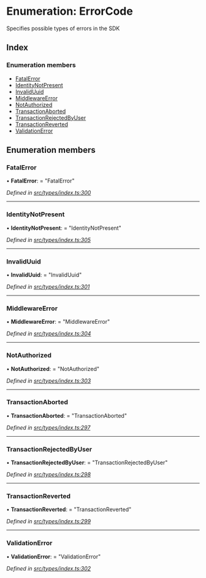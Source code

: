 # Enumeration: ErrorCode

Specifies possible types of errors in the SDK

## Index

### Enumeration members

* [FatalError](errorcode.md#fatalerror)
* [IdentityNotPresent](errorcode.md#identitynotpresent)
* [InvalidUuid](errorcode.md#invaliduuid)
* [MiddlewareError](errorcode.md#middlewareerror)
* [NotAuthorized](errorcode.md#notauthorized)
* [TransactionAborted](errorcode.md#transactionaborted)
* [TransactionRejectedByUser](errorcode.md#transactionrejectedbyuser)
* [TransactionReverted](errorcode.md#transactionreverted)
* [ValidationError](errorcode.md#validationerror)

## Enumeration members

###  FatalError

• **FatalError**: = "FatalError"

*Defined in [src/types/index.ts:300](https://github.com/PolymathNetwork/polymesh-sdk/blob/b42f319/src/types/index.ts#L300)*

___

###  IdentityNotPresent

• **IdentityNotPresent**: = "IdentityNotPresent"

*Defined in [src/types/index.ts:305](https://github.com/PolymathNetwork/polymesh-sdk/blob/b42f319/src/types/index.ts#L305)*

___

###  InvalidUuid

• **InvalidUuid**: = "InvalidUuid"

*Defined in [src/types/index.ts:301](https://github.com/PolymathNetwork/polymesh-sdk/blob/b42f319/src/types/index.ts#L301)*

___

###  MiddlewareError

• **MiddlewareError**: = "MiddlewareError"

*Defined in [src/types/index.ts:304](https://github.com/PolymathNetwork/polymesh-sdk/blob/b42f319/src/types/index.ts#L304)*

___

###  NotAuthorized

• **NotAuthorized**: = "NotAuthorized"

*Defined in [src/types/index.ts:303](https://github.com/PolymathNetwork/polymesh-sdk/blob/b42f319/src/types/index.ts#L303)*

___

###  TransactionAborted

• **TransactionAborted**: = "TransactionAborted"

*Defined in [src/types/index.ts:297](https://github.com/PolymathNetwork/polymesh-sdk/blob/b42f319/src/types/index.ts#L297)*

___

###  TransactionRejectedByUser

• **TransactionRejectedByUser**: = "TransactionRejectedByUser"

*Defined in [src/types/index.ts:298](https://github.com/PolymathNetwork/polymesh-sdk/blob/b42f319/src/types/index.ts#L298)*

___

###  TransactionReverted

• **TransactionReverted**: = "TransactionReverted"

*Defined in [src/types/index.ts:299](https://github.com/PolymathNetwork/polymesh-sdk/blob/b42f319/src/types/index.ts#L299)*

___

###  ValidationError

• **ValidationError**: = "ValidationError"

*Defined in [src/types/index.ts:302](https://github.com/PolymathNetwork/polymesh-sdk/blob/b42f319/src/types/index.ts#L302)*
